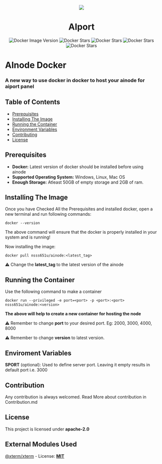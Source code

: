 <div align="center">
<img src="https://avatars.githubusercontent.com/u/168577339?s=200&v=4" align="center">
<br>
<h1><b>AIport</b></h1>

![Docker Image Version](https://img.shields.io/docker/v/nsss651u/ainode)
![Docker Stars](https://img.shields.io/docker/stars/nsss651u/ainode)
![Docker Stars](https://img.shields.io/docker/pulls/nsss651u/ainode)
![Docker Stars](https://img.shields.io/docker/automated/nsss651u/ainode)
![Docker Stars](https://img.shields.io/docker/image-size/nsss651u/ainode)


</div>


# AInode Docker
### A new way to use docker in docker to host your ainode for aiport panel


## Table of Contents

- [Prerequisites](#prerequisites)
- [Installing The Image](#installing-the-image)
- [Running the Container](#running-the-container)
- [Environment Variables](#environment-variables)
- [Contributing](#contributing)
- [License](#license)


## Prerequisites

- **Docker:** Latest version of docker should be installed before using ainode
- **Supported Operating System:** Windows, Linux, Mac OS 
- **Enough Storage:** Atleast 50GB of empty storage and 2GB of ram.

## Installing The Image

Once you have Checked All the Prerequisites and installed docker, open a new terminal and run following commands:


```shell
docker --version
```

The above command will ensure that the docker is properly installed in your system and is running!

Now installing the image:
```shell
docker pull nsss651u/ainode:<latest_tag>
```
⚠️ Change the **latest_tag** to the latest version of the ainode

## Running the Container

Use the following command to make a container

```shell
docker run --privileged -e port=<port> -p <port>:<port> nsss651u/ainode:<version>
```

**The above will help to create a new container for hosting the node**

⚠️ Remember to change **port** to your desired port. Eg: 2000, 3000, 4000, 8000

⚠️ Remember to change **version** to latest version.

## Enviroment Variables

**SPORT** (optional): Used to define server port. Leaving it empty results in default port i.e. 3000

## Contribution

Any contribution is always welcomed. Read More about contribution in Contribution.md

## License

This project is licensed under **apache-2.0**

## External Modules Used

[@xterm/xterm](https://www.npmjs.com/package/@xterm/xterm) - License: **[MIT](https://github.com/xtermjs/xterm.js/blob/master/LICENSE)**



